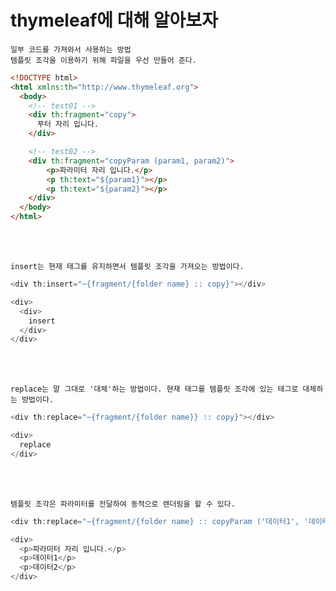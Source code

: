 # thymeleaf에 대해 알아보자

```
일부 코드를 가져와서 사용하는 방법
템플릿 조각을 이용하기 위해 파일을 우선 만들어 준다.
```

```html
<!DOCTYPE html>
<html xmlns:th="http://www.thymeleaf.org">
  <body>
    <!-- test01 -->
    <div th:fragment="copy">
      푸터 자리 입니다.
    </div>

    <!-- test02 -->
    <div th:fragment="copyParam (param1, param2)">
        <p>파라미터 자리 입니다.</p>
        <p th:text="${param1}"></p>
        <p th:text="${param2}"></p>
    </div>
  </body>
</html>
```

<br>
<br>

```
insert는 현재 태그를 유지하면서 템플릿 조각을 가져오는 방법이다.
```

```javascript
<div th:insert="~{fragment/{folder name} :: copy}"></div>

<div>
  <div>
    insert
  </div>
</div>
```

<br>
<br>

```
replace는 말 그대로 '대체'하는 방법이다. 현재 태그를 템플릿 조각에 있는 태그로 대체하는 방법이다.
```

```javascript
<div th:replace="~{fragment/{folder name}} :: copy}"></div>

<div>
  replace
</div>
```

<br>
<br>

```
템플릿 조각은 파라미터를 전달하여 동적으로 렌더링을 할 수 있다.
```

```javascript
<div th:replace="~{fragment/{folder name} :: copyParam ('데이터1', '데이터2')}"></div>

<div>
  <p>파라미터 자리 입니다.</p>
  <p>데이터1</p>
  <p>데이터2</p>
</div>
```